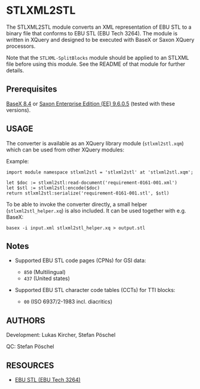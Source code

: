 # STLXML2STL
The STLXML2STL module converts an XML representation of EBU STL to a
binary file that conforms to EBU STL (EBU Tech 3264). The module is
written in XQuery and designed to be executed with BaseX or Saxon XQuery
processors.

Note that the `STLXML-SplitBlocks` module should be applied to an STLXML
file before using this module. See the README of that module for further
details.

## Prerequisites
[BaseX 8.4](http://basex.org/) or [Saxon Enterprise Edition (EE) 9.6.0.5](www.saxonica.com/) (tested with these versions).

## USAGE
The converter is available as an XQuery library module
(`stlxml2stl.xqm`) which can be used from other XQuery modules:

Example:

```
import module namespace stlxml2stl = 'stlxml2stl' at 'stlxml2stl.xqm';

let $doc := stlxml2stl:read-document('requirement-0161-001.xml')
let $stl := stlxml2stl:encode($doc)
return stlxml2stl:serialize('requirement-0161-001.stl', $stl)
```

To be able to invoke the converter directly, a small helper
(`stlxml2stl_helper.xq`) is also included. It can be used together with
e.g. BaseX:

```
basex -i input.xml stlxml2stl_helper.xq > output.stl
```

## Notes
* Supported EBU STL code pages (CPNs) for GSI data:
  * `850` (Multilingual)
  * `437` (United states)

* Supported EBU STL character code tables (CCTs) for TTI blocks:
  * `00` (ISO 6937/2-1983 incl. diacritics)

## AUTHORS
Development: Lukas Kircher, Stefan Pöschel

QC: Stefan Pöschel

## RESOURCES
* [EBU STL (EBU Tech 3264)](https://tech.ebu.ch/docs/tech/tech3264.pdf)

